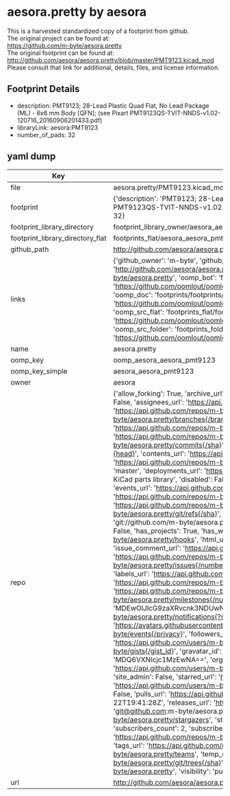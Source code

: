 # aesora.pretty by aesora  
This is a harvested standardized copy of a footprint from github.  
The original project can be found at:  
https://github.com/m-byte/aesora.pretty  
The original footprint can be found at:
http://github.com/aesora/aesora.pretty/blob/master/PMT9123.kicad_mod
Please consult that link for additional, details, files, and license information.  
## Footprint Details
* description: PMT9123; 28-Lead Plastic Quad Flat, No Lead Package (ML) - 6x6 mm Body [QFN]; (see Pixart PMT9123QS-TVIT-NNDS-v1.02-120716_20160906201433.pdf)  
* libraryLink: aesora:PMT9123  
* number_of_pads: 32  
## yaml dump  
| Key | Value |  
| --- | --- |  
| file | aesora.pretty/PMT9123.kicad_mod |  
| footprint | {'description': 'PMT9123; 28-Lead Plastic Quad Flat, No Lead Package (ML) - 6x6 mm Body [QFN]; (see Pixart PMT9123QS-TVIT-NNDS-v1.02-120716_20160906201433.pdf)', 'libraryLink': 'aesora:PMT9123', 'number_of_pads': 32} |  
| footprint_library_directory | footprint_library_owner/aesora_aesora.pretty |  
| footprint_library_directory_flat | footprints_flat/aesora_aesora_pmt9123/working |  
| github_path | http://github.com/aesora/aesora.pretty/blob/master/PMT9123.kicad_mod |  
| links | {'github_owner': 'm-byte', 'github_repo_name': 'aesora.pretty', 'github_src': 'http://github.com/aesora/aesora.pretty/blob/master/PMT9123.kicad_mod', 'github_src_repo': 'https://github.com/m-byte/aesora.pretty', 'oomp_bot': 'footprints/aesora_aesora_pmt9123/working', 'oomp_bot_github': 'https://github.com/oomlout/oomlout_oomp_footprint_bot/tree/main/footprints/aesora_aesora_pmt9123/working', 'oomp_doc': 'footprints/footprints/aesora/aesora/PMT9123/working/', 'oomp_doc_github': 'https://github.com/oomlout/oomlout_oomp_footprint_doc/tree/main/footprints/footprints/aesora/aesora/PMT9123/working', 'oomp_src_flat': 'footprints_flat/footprints_flat/aesora_aesora_pmt9123/working', 'oomp_src_flat_github': 'https://github.com/oomlout/oomlout_oomp_footprint_src/tree/main/footprints_flat/aesora_aesora_pmt9123/working', 'oomp_src_folder': 'footprints_folder/footprints_folder/aesora/aesora/PMT9123/working', 'oomp_src_folder_github': 'https://github.com/oomlout/oomlout_oomp_footprint_src/tree/main/footprints_folder/aesora/aesora/PMT9123/working'} |  
| name | aesora.pretty |  
| oomp_key | oomp_aesora_aesora_pmt9123 |  
| oomp_key_simple | aesora_aesora_pmt9123 |  
| owner | aesora |  
| repo | {'allow_forking': True, 'archive_url': 'https://api.github.com/repos/m-byte/aesora.pretty/{archive_format}{/ref}', 'archived': False, 'assignees_url': 'https://api.github.com/repos/m-byte/aesora.pretty/assignees{/user}', 'blobs_url': 'https://api.github.com/repos/m-byte/aesora.pretty/git/blobs{/sha}', 'branches_url': 'https://api.github.com/repos/m-byte/aesora.pretty/branches{/branch}', 'clone_url': 'https://github.com/m-byte/aesora.pretty.git', 'collaborators_url': 'https://api.github.com/repos/m-byte/aesora.pretty/collaborators{/collaborator}', 'comments_url': 'https://api.github.com/repos/m-byte/aesora.pretty/comments{/number}', 'commits_url': 'https://api.github.com/repos/m-byte/aesora.pretty/commits{/sha}', 'compare_url': 'https://api.github.com/repos/m-byte/aesora.pretty/compare/{base}...{head}', 'contents_url': 'https://api.github.com/repos/m-byte/aesora.pretty/contents/{+path}', 'contributors_url': 'https://api.github.com/repos/m-byte/aesora.pretty/contributors', 'created_at': '2016-11-22T19:40:42Z', 'default_branch': 'master', 'deployments_url': 'https://api.github.com/repos/m-byte/aesora.pretty/deployments', 'description': 'Our public KiCad parts library', 'disabled': False, 'downloads_url': 'https://api.github.com/repos/m-byte/aesora.pretty/downloads', 'events_url': 'https://api.github.com/repos/m-byte/aesora.pretty/events', 'fork': False, 'forks': 0, 'forks_count': 0, 'forks_url': 'https://api.github.com/repos/m-byte/aesora.pretty/forks', 'full_name': 'm-byte/aesora.pretty', 'git_commits_url': 'https://api.github.com/repos/m-byte/aesora.pretty/git/commits{/sha}', 'git_refs_url': 'https://api.github.com/repos/m-byte/aesora.pretty/git/refs{/sha}', 'git_tags_url': 'https://api.github.com/repos/m-byte/aesora.pretty/git/tags{/sha}', 'git_url': 'git://github.com/m-byte/aesora.pretty.git', 'has_discussions': False, 'has_downloads': True, 'has_issues': True, 'has_pages': False, 'has_projects': True, 'has_wiki': True, 'homepage': None, 'hooks_url': 'https://api.github.com/repos/m-byte/aesora.pretty/hooks', 'html_url': 'https://github.com/m-byte/aesora.pretty', 'id': 74507053, 'is_template': False, 'issue_comment_url': 'https://api.github.com/repos/m-byte/aesora.pretty/issues/comments{/number}', 'issue_events_url': 'https://api.github.com/repos/m-byte/aesora.pretty/issues/events{/number}', 'issues_url': 'https://api.github.com/repos/m-byte/aesora.pretty/issues{/number}', 'keys_url': 'https://api.github.com/repos/m-byte/aesora.pretty/keys{/key_id}', 'labels_url': 'https://api.github.com/repos/m-byte/aesora.pretty/labels{/name}', 'language': None, 'languages_url': 'https://api.github.com/repos/m-byte/aesora.pretty/languages', 'license': None, 'merges_url': 'https://api.github.com/repos/m-byte/aesora.pretty/merges', 'milestones_url': 'https://api.github.com/repos/m-byte/aesora.pretty/milestones{/number}', 'mirror_url': None, 'name': 'aesora.pretty', 'network_count': 0, 'node_id': 'MDEwOlJlcG9zaXRvcnk3NDUwNzA1Mw==', 'notifications_url': 'https://api.github.com/repos/m-byte/aesora.pretty/notifications{?since,all,participating}', 'open_issues': 0, 'open_issues_count': 0, 'owner': {'avatar_url': 'https://avatars.githubusercontent.com/u/753104?v=4', 'events_url': 'https://api.github.com/users/m-byte/events{/privacy}', 'followers_url': 'https://api.github.com/users/m-byte/followers', 'following_url': 'https://api.github.com/users/m-byte/following{/other_user}', 'gists_url': 'https://api.github.com/users/m-byte/gists{/gist_id}', 'gravatar_id': '', 'html_url': 'https://github.com/m-byte', 'id': 753104, 'login': 'm-byte', 'node_id': 'MDQ6VXNlcjc1MzEwNA==', 'organizations_url': 'https://api.github.com/users/m-byte/orgs', 'received_events_url': 'https://api.github.com/users/m-byte/received_events', 'repos_url': 'https://api.github.com/users/m-byte/repos', 'site_admin': False, 'starred_url': 'https://api.github.com/users/m-byte/starred{/owner}{/repo}', 'subscriptions_url': 'https://api.github.com/users/m-byte/subscriptions', 'type': 'User', 'url': 'https://api.github.com/users/m-byte'}, 'private': False, 'pulls_url': 'https://api.github.com/repos/m-byte/aesora.pretty/pulls{/number}', 'pushed_at': '2016-11-22T19:41:28Z', 'releases_url': 'https://api.github.com/repos/m-byte/aesora.pretty/releases{/id}', 'size': 0, 'ssh_url': 'git@github.com:m-byte/aesora.pretty.git', 'stargazers_count': 0, 'stargazers_url': 'https://api.github.com/repos/m-byte/aesora.pretty/stargazers', 'statuses_url': 'https://api.github.com/repos/m-byte/aesora.pretty/statuses/{sha}', 'subscribers_count': 2, 'subscribers_url': 'https://api.github.com/repos/m-byte/aesora.pretty/subscribers', 'subscription_url': 'https://api.github.com/repos/m-byte/aesora.pretty/subscription', 'svn_url': 'https://github.com/m-byte/aesora.pretty', 'tags_url': 'https://api.github.com/repos/m-byte/aesora.pretty/tags', 'teams_url': 'https://api.github.com/repos/m-byte/aesora.pretty/teams', 'temp_clone_token': None, 'topics': [], 'trees_url': 'https://api.github.com/repos/m-byte/aesora.pretty/git/trees{/sha}', 'updated_at': '2017-07-08T11:07:02Z', 'url': 'https://api.github.com/repos/m-byte/aesora.pretty', 'visibility': 'public', 'watchers': 0, 'watchers_count': 0, 'web_commit_signoff_required': False} |  
| url | http://github.com/aesora/aesora.pretty |  

